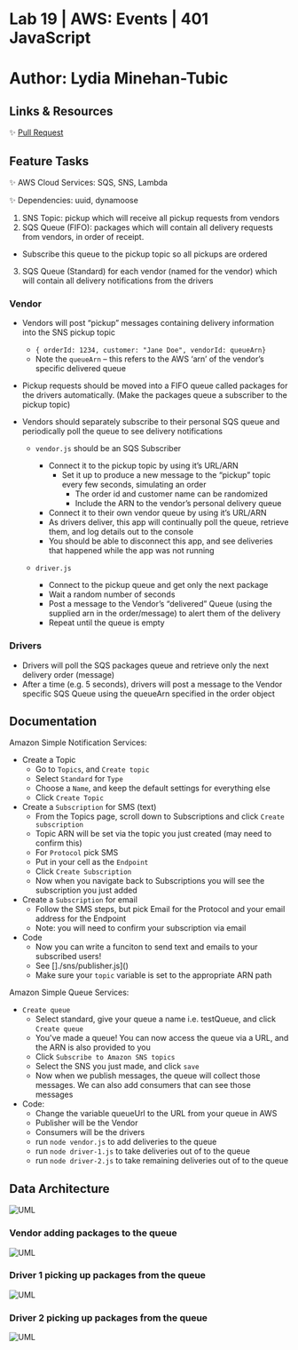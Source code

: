 # Lab 19 | AWS: Events | 401 JavaScript
# Author: Lydia Minehan-Tubic

## Links & Resources

✨ [Pull Request](https://github.com/LydiaMT/serverless-api/pull/1)

## Feature Tasks

✨ AWS Cloud Services: SQS, SNS, Lambda

✨ Dependencies: uuid, dynamoose

1. SNS Topic: pickup which will receive all pickup requests from vendors
2. SQS Queue (FIFO): packages which will contain all delivery requests from vendors, in order of receipt.
  - Subscribe this queue to the pickup topic so all pickups are ordered
3. SQS Queue (Standard) for each vendor (named for the vendor) which will contain all delivery notifications from the drivers

### Vendor

- Vendors will post “pickup” messages containing delivery information into the SNS pickup topic
  - `{ orderId: 1234, customer: "Jane Doe", vendorId: queueArn}`
  - Note the `queueArn` – this refers to the AWS ‘arn’ of the vendor’s specific delivered queue
- Pickup requests should be moved into a FIFO queue called packages for the drivers automatically. (Make the packages queue a subscriber to the pickup topic)
- Vendors should separately subscribe to their personal SQS queue and periodically poll the queue to see delivery notifications

  - `vendor.js` should be an SQS Subscriber
    - Connect it to the pickup topic by using it’s URL/ARN
      - Set it up to produce a new message to the “pickup” topic every few seconds, simulating an order
        - The order id and customer name can be randomized
        - Include the ARN to the vendor’s personal delivery queue
    - Connect it to their own vendor queue by using it’s URL/ARN
    - As drivers deliver, this app will continually poll the queue, retrieve them, and log details out to the console
    - You should be able to disconnect this app, and see deliveries that happened while the app was not running

  - `driver.js`
    - Connect to the pickup queue and get only the next package
    - Wait a random number of seconds
    - Post a message to the Vendor’s “delivered” Queue (using the supplied arn in the order/message) to alert them of the delivery
    - Repeat until the queue is empty

### Drivers

- Drivers will poll the SQS packages queue and retrieve only the next delivery order (message)
- After a time (e.g. 5 seconds), drivers will post a message to the Vendor specific SQS Queue using the queueArn specified in the order object

## Documentation

Amazon Simple Notification Services:
- Create a Topic
  - Go to `Topics`, and `Create topic`
  - Select `Standard` for `Type`
  - Choose a `Name`, and keep the default settings for everything else
  - Click `Create Topic`
- Create a `Subscription` for SMS (text)
  - From the Topics page, scroll down to Subscriptions and click `Create subscription`
  - Topic ARN will be set via the topic you just created (may need to confirm this)
  - For `Protocol` pick SMS
  - Put in your cell as the `Endpoint`
  - Click `Create Subscription`
  - Now when you navigate back to Subscriptions you will see the subscription you just added
- Create a `Subscription` for email
  - Follow the SMS steps, but pick Email for the Protocol and your email address for the Endpoint
  - Note: you will need to confirm your subscription via email
- Code
  - Now you can write a funciton to send text and emails to your subscribed users!
  - See []./sns/publisher.js]()
  - Make sure your `topic` variable is set to the appropriate ARN path

Amazon Simple Queue Services:
- `Create queue`
  - Select standard, give your queue a name i.e. testQueue, and click `Create queue`
  - You've made a queue! You can now access the queue via a URL, and the ARN is also provided to you
  - Click `Subscribe to Amazon SNS topics`
  - Select the SNS you just made, and click `save`
  - Now when we publish messages, the queue will collect those messages. We can also add consumers that can see those messages
- Code:
  - Change the variable queueUrl to the URL from your queue in AWS
  - Publisher will be the Vendor
  - Consumers will be the drivers
  - run `node vendor.js` to add deliveries to the queue
  - run `node driver-1.js` to take deliveries out of to the queue
  - run `node driver-2.js` to take remaining deliveries out of to the queue

## Data Architecture
![UML](img/uml.jpg)

### Vendor adding packages to the queue
![UML](img/vendor.png)

### Driver 1 picking up packages from the queue
![UML](img/driver1.png)

### Driver 2 picking up packages from the queue
![UML](img/driver2.png)

